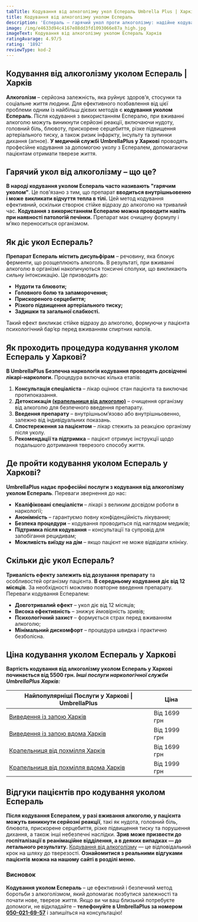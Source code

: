 ```yaml
---
tabTitle: Кодування від алкоголізму укол Еспераль Umbrella Plus | Харків | Від 5500 грн
title: Кодування від алкоголізму уколом Еспераль
description: 'Еспераль – гарячий укол проти алкоголізму: надійне кодування у Харкові'
image: /img/e4633d94c4167e88dd3fd1093066e87a_high.jpg
imageText: Кодування від алкоголізму уколом Еспераль Харків
ratingAvarage: 4.97/5
rating: '1892'
reviewType: kod-2
---
```


## Кодування від алкоголізму уколом Еспераль | Харків

**Алкоголізм** – серйозна залежність, яка руйнує здоров’я, стосунки та соціальне життя людини. Для ефективного позбавлення від цієї проблеми одним із найбільш дієвих методів є **кодування уколом Еспераль**. Після кодування з використанням Еспералю, при вживанні алкоголю можуть виникнути серйозні реакції, включаючи нудоту, головний біль, блювоту, прискорене серцебиття, різке підвищення артеріального тиску, а також ризик інфаркту, інсульту та зупинки дихання (апное). **У медичній службі UmbrellaPlus у Харкові** проводять професійне кодування за допомогою уколу з Еспералем, допомагаючи пацієнтам отримати тверезе життя.

## Гарячий укол від алкоголізму – що це?

**В народі кодування уколом Еспераль часто називають "гарячим уколом"**. Це пов'язано з тим, що препарат **вводиться внутрішньовенно і може** **викликати відчуття тепла в тілі.** Цей метод кодування ефективний, оскільки створює стійке відразу до алкоголю на тривалий час. **Кодування з використанням Еспералю можна проводити навіть при наявності патологій печінки.** Препарат має очищену формулу і м’яко переноситься організмом.

## Як діє укол Еспераль?

**Препарат Еспераль містить дисульфірам** – речовину, яка блокує ферменти, що розщеплюють алкоголь. В результаті, при вживанні алкоголю в організмі накопичуються токсичні сполуки, що викликають сильну інтоксикацію. Це призводить до:

* **Нудоти та блювоти;**
* **Головного болю та запаморочення;**
* **Прискореного серцебиття;**
* **Різкого підвищення артеріального тиску;**
* **Задишки та загальної слабкості.**

Такий ефект викликає стійке відразу до алкоголю, формуючи у пацієнта психологічний бар’єр перед вживанням спиртних напоїв.

## Як проходить процедура кодування уколом Еспераль у Харкові?

**В UmbrellaPlus Безпечна наркологія кодування проводять досвідчені лікарі-наркологи.** Процедура включає кілька етапів:

1. **Консультація спеціаліста** – лікар оцінює стан пацієнта та виключає протипоказання.
2. **Детоксикація [(крапельниця від алкоголю)](https://umbrella-plus.com.ua/uk/kharkiv/kapelnica_ot_alkogola_kharkiv-ua/)** – очищення організму від алкоголю для безпечного введення препарату.
3. **Введення препарату** – внутрішньом’язово або внутрішньовенно, залежно від індивідуальних показань.
4. **Спостереження за пацієнтом** – лікар стежить за реакцією організму після уколу.
5. **Рекомендації та підтримка** – пацієнт отримує інструкції щодо подальшого дотримання тверезого способу життя.

## Де пройти кодування уколом Еспераль у Харкові?

**UmbrellaPlus надає професійні послуги з кодування від алкоголізму уколом Еспераль**. Переваги звернення до нас:

* **Кваліфіковані спеціалісти** – лікарі з великим досвідом роботи в наркології;
* **Анонімність** – гарантуємо повну конфіденційність лікування;
* **Безпека процедури** – кодування проводиться під наглядом медиків;
* **Підтримка після кодування** – консультації та супровід для запобігання рецидивам;
* **Можливість виїзду на дім** – якщо пацієнт не може відвідати клініку.

## Скільки діє укол Еспераль?

**Тривалість ефекту залежить від дозування препарату** та особливостей організму пацієнта. **В середньому кодування діє від 12 місяців**. За необхідності можливо повторне введення препарату. Переваги кодування Еспералем:

* **Довготривалий ефект** – укол діє від 12 місяців;
* **Висока ефективність** – знижує ймовірність зривів;
* **Психологічний захист** – формується страх перед вживанням алкоголю;
* **Мінімальний дискомфорт** – процедура швидка і практично безболісна.

## Ціна кодування уколом Еспераль у Харкові

**Вартість кодування від алкоголізму уколом Еспераль у Харкові починається від 5500 грн. *Інші послуги наркологічної служби UmbrellaPlus Харків:***

| Найпопулярніші Послуги у Харкові \| UmbrellaPlus                                                                           | Ціна         |
| -------------------------------------------------------------------------------------------------------------------------- | ------------ |
| [Виведення із запою Харків](https://umbrella-plus.com.ua/uk/kharkiv/vivod-iz-zapoia-kharkiv-ua/)                           | Від 1699 грн |
| [Виведення із запою вдома Харків](https://umbrella-plus.com.ua/uk/kharkiv/vivod-iz-zapoia-na-domy-kharkiv-ua/)             | Від 1999 грн |
| [Крапельниця від похмілля Харків](https://umbrella-plus.com.ua/uk/kharkiv/kapelnica_ot_alkogola_kharkiv-ua/)               | Від 1699 грн |
| [Крапельниця від похмілля вдома Харків](https://umbrella-plus.com.ua/uk/kharkiv/kapelnica_ot_alkogola_na_domy_kharkiv_ua/) | Від 1999 грн |

## Відгуки пацієнтів про кодування уколом Еспераль

**Після кодування Еспералем, у разі вживання алкоголю, у пацієнта можуть виникнути серйозні реакції**, такі як нудота, головний біль, блювота, прискорене серцебиття, різке підвищення тиску та порушення дихання, а також інші небезпечні наслідки. **Зрив може призвести до госпіталізації в реанімаційне відділення, а в деяких випадках — до летального результату.**  [Кодування від алкоголізму](https://umbrella-plus.com.ua/uk/kharkiv/kodirovka-ot-alkogolia-kharkiv-ua/) — це відповідальний крок на шляху до тверезості. **Ознайомитися з реальними відгуками пацієнтів можна на нашому сайті в розділі меню.**

### Висновок

**Кодування уколом Еспераль** – це ефективний і безпечний метод боротьби з алкоголізмом, який допомагає позбутися залежності та почати нове, тверезе життя. Якщо ви чи ваш близький потребуєте допомоги, не відкладайте – **телефонуйте в UmbrellaPlus за номером [050-021-69-57](tel:0500216957)** і запишіться на консультацію!

